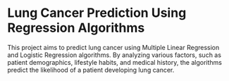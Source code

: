 # Lung Cancer Prediction Using Regression Algorithms

This project aims to predict lung cancer using Multiple Linear Regression and Logistic Regression algorithms. By analyzing various factors, such as patient demographics, lifestyle habits, and medical history, the algorithms predict the likelihood of a patient developing lung cancer.
